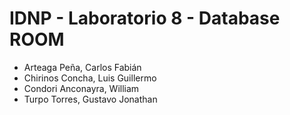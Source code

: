# IDNP - Laboratorio 8 - Database ROOM

- Arteaga Peña, Carlos Fabián
- Chirinos Concha, Luis Guillermo
- Condori Anconayra, William
- Turpo Torres, Gustavo Jonathan
